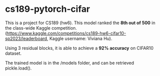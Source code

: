 # cs189-pytorch-cifar

This is a project for CS189 (hw6). This model ranked the **8th out of 500** in the class-wide Kaggle competition. 
(https://www.kaggle.com/competitions/cs189-hw6-cifar10-sp2023/leaderboard, Kaggle username: Viviana Hu).

Using 3 residual blocks, it is able to achieve a **92% accuracy** on CIFAR10 dataset. 

The trained model is in the /models folder, and can be retrieved pickle.load().
